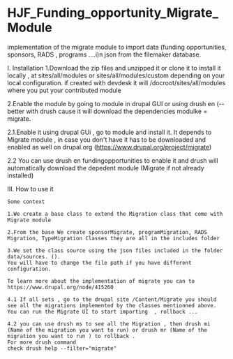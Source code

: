 HJF_Funding_opportunity_Migrate_Module
======================================

implementation of the migrate module to import data (funding opportunities, sponsors, RADS , programs ....i)n json from the filemaker database.

I. Installation
 1.Download the zip files and unzipped it or clone it to install it locally , at sites/all/modules or sites/all/modules/custom depending on your local configuration.
 if created with devdesk it will /docroot/sites/all/modules where you put your contributed module
 
 2.Enable the module by going to module in drupal GUI or using drush en (--better with drush cause it will download the dependencies modulke = migrate.
 


2.1.Enable it using drupal GUi , go to module and install it. It depends to Migrate module , in case you don't have it has to be downloaded and enabled as well on drupal.org (https://www.drupal.org/project/migrate)

2.2 You can use drush en fundingopportunities  to enable it and drush will automatically download the depedent module (Migrate if not already installed)

III. How to use it 
		
	Some context

 	1.We create a base class to extend the Migration class that come with Migrate module

	2.From the base We create sponsorMigrate, programMigration, RADS Migration, TypeMigration Classes they are all in the includes folder

	3.We set the class source using the json files included in the folder data/sources. ().
	You will have to change the file path if you have different configuration.
	
	To learn more about the implementation of migrate you can to https://www.drupal.org/node/415260

	4.1 If all sets , go to the drupal site /Content/Migrate you should see all the migrations implemented by the classes mentionned above.
	You can run the Migrate UI to start importing  , rollback ...

	4.2 you can use drush ms to see all the Migration , then drush mi (Name of the migration you want to run) or drush mr (Name of the migration you want to run ) to rollback . 
	For more drush command 
	check drush help --filter="migrate"
	
